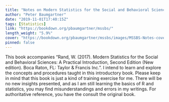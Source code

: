 ```yaml
---
title: "Notes on Modern Statistics for the Social and Behavioral Sciences (MSSBS)"
author: "Peter Baumgartner"
date: "2019-11-01T17:40:15Z"
tags: [Statistics]
link: "https://bookdown.org/pbaumgartner/mssbs/"
length_weight: "5.9%"
cover: "https://bookdown.org/pbaumgartner/mssbs/images/MSSBS-Notes-cover-min.jpg"
pinned: false
---
```


This book accompanies “Rand, W. (2017). Modern Statistics for the Social and Behavioral Sciences: A Practical Introduction, Second Edition (New edition). Boca Raton, FL: Taylor & Francis Inc.”. I intend to learn and explore the concepts and procedures taught in this introductory book. Please keep in mind that this book is just a kind of training exercise for me. There will be no new insights presented, and as I am still learning the basics of R and statistics, you may find misunderstandings and errors in my writings. For authoritative reference, you have the consult the original book.

